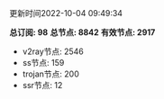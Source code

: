 更新时间2022-10-04 09:49:34

**总订阅: 98**
**总节点: 8842**
**有效节点: 2917**
- v2ray节点: 2546
- ss节点: 159
- trojan节点: 200
- ssr节点: 12

